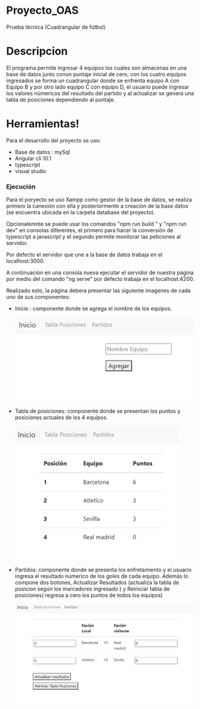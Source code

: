 # Proyecto_OAS
Prueba técnica (Cuadrangular de fútbol)


# Descripcion 

El programa permite ingresar 4 equipos los cuales son almacenas en una base de datos junto conun puntaje inicial de cero, con los cuatro equipos ingresados se forma un cuadrangular donde se enfrenta equipo A con Equipo B y por otro lado equipo C con equipo D, el usuario puede ingresar los valores númericos del resultado del partido y al actualizar se genera una tabla de posiciones dependiendo al puntaje.

# Herramientas!
Para el desarrollo del proyecto se uso:
  - Base de datos : mySql
  - Angular cli 10.1
  - typescript
  - visual studio

### Ejecución

Para el poryecto se uso Xampp como gestor de la base de datos, se realiza primero la canexión con ella y posteriormente a creación de la base datos (se encuentra ubicada en la carpeta database del proyecto).

Opcionalemnte se puede usar los comandos "npm run build " y "npm run dev" en consolas diferentes, el primero para hacer la conversión de typescript a javascript y el segundo permite monitorar las peticiones al servidor.

Por defecto el servidor que une a la base de datos trabaja en el localhost:3000.

A continuación en una consola nueva ejecutar el servidor de nuestra página por medio del comando "ng serve" por defecto trabaja en el localhost:4200.

Realizado esto, la página debera presentar las siguiente  imagenes de cada uno de sus componentes: 

  - Inicio : componente donde se agrega el nombre de los equipos. 
  
    ![Screenshot](agregar.PNG)
     
  - Tabla de posiciones: componente donde se presentan los puntos y posiciones actuales de los 4 equipos.
  
    ![Screenshot](tabla.PNG)
    
  - Partidos: componente donde se presenta los enfretamiento y el usuario ingresa el resultado númerico de los goles de cada equipo. Además lo compone dos botones, Actualizar       Resultados (actualiza la tabla de posicion según los marcadores ingresado ) y Reiniciar tabla de posiciones( regresa a cero los puntos de todos los equipos)
  
    ![Screenshot](eq.PNG)
